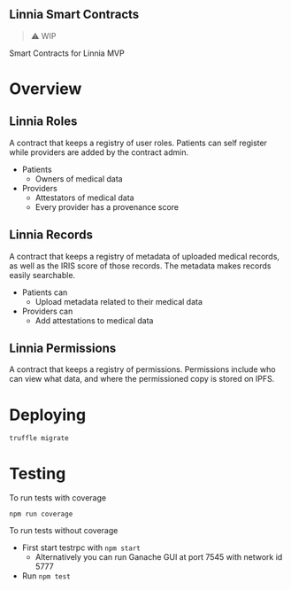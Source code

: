 Linnia Smart Contracts
---
> :warning: WIP

Smart Contracts for Linnia MVP

# Overview
## Linnia Roles
A contract that keeps a registry of user roles. Patients can self register while providers are added by the contract admin.

- Patients
  - Owners of medical data
- Providers
  - Attestators of medical data
  - Every provider has a provenance score

## Linnia Records
A contract that keeps a registry of metadata of uploaded medical records, as well as the IRIS score of those records. The metadata makes records easily searchable.

- Patients can
  - Upload metadata related to their medical data
- Providers can
  - Add attestations to medical data

## Linnia Permissions
A contract that keeps a registry of permissions. Permissions include who can view what data, and where the permissioned copy is stored on IPFS.

# Deploying
```
truffle migrate
```

# Testing
To run tests with coverage
```
npm run coverage
```

To run tests without coverage
- First start testrpc with `npm start`
  - Alternatively you can run Ganache GUI at port 7545 with network id 5777
- Run `npm test`
